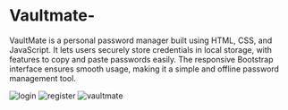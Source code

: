 # Vaultmate-
VaultMate is a personal password manager built using HTML, CSS, and JavaScript. It lets users securely store credentials in local storage, with features to copy and paste passwords easily. The responsive Bootstrap interface ensures smooth usage, making it a simple and offline password management tool.    

![login](https://github.com/user-attachments/assets/931181a5-a45c-4169-ac11-b3c6270f66ac)
![register](https://github.com/user-attachments/assets/d1c23fd4-8525-4659-8880-12211884f356)
![vaultmate](https://github.com/user-attachments/assets/45193ced-c375-40f0-ad41-e1c00f79601f)



